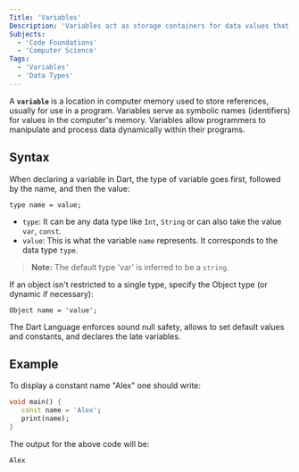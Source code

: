 ```yaml
---
Title: 'Variables'
Description: 'Variables act as storage containers for data values that can change during program execution.'
Subjects:
  - 'Code Foundations'
  - 'Computer Science'
Tags:
  - 'Variables'
  - 'Data Types'
---
```


A **`variable`** is a location in computer memory used to store references, usually for use in a program. Variables serve as symbolic names (identifiers) for values in the computer's memory. Variables allow programmers to manipulate and process data dynamically within their programs.

## Syntax

When declaring a variable in Dart, the type of variable goes first, followed by the name, and then the value:

```pseudo
type name = value;
```

- `type`: It can be any data type like `Int`, `String` or can also take the value `var`, `const`.
- `value`: This is what the variable `name` represents. It corresponds to the data type `type`.

> **Note:** The default type 'var' is inferred to be a `string`.

If an object isn't restricted to a single type, specify the Object type (or dynamic if necessary):

```pseudo
Object name = 'value';
```

The Dart Language enforces sound null safety, allows to set default values and constants, and declares the late variables.

## Example

To display a constant name "Alex" one should write:

```dart
void main() {
   const name = 'Alex';
   print(name);
}
```

The output for the above code will be:

```shell
Alex
```
